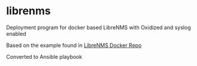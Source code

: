 # librenms
Deployment program for docker based LibreNMS with Oxidized and syslog enabled



Based on the example found in [LibreNMS Docker Repo](https://github.com/librenms/docker/tree/master/examples/compose "LibreNMS Docker examples")

Converted to Ansible playbook